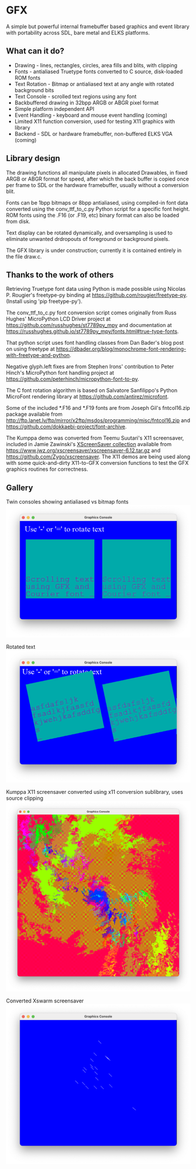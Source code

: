 # GFX

A simple but powerful internal framebuffer based graphics and event library with portability across SDL, bare metal and ELKS platforms.

## What can it do?

- Drawing - lines, rectangles, circles, area fills and blits, with clipping
- Fonts - antialiased Truetype fonts converted to C source, disk-loaded ROM fonts
- Text Rotation - Bitmap or antialiased text at any angle with rotated background bits
- Text Console - scrolled text regions using any font
- Backbuffered drawing in 32bpp ARGB or ABGR pixel format
- Simple platform independent API
- Event Handling - keyboard and mouse event handling (coming)
- Limited X11 function conversion, used for testing X11 graphics with library
- Backend - SDL or hardware framebuffer, non-buffered ELKS VGA (coming)

## Library design

The drawing functions all manipulate pixels in allocated Drawables, in fixed ARGB or ABGR format for speed, after which the back buffer is copied once per frame to SDL or the hardware framebuffer, usually without a conversion blit.

Fonts can be 1bpp bitmaps or 8bpp antialiased, using compiled-in font data converted using the conv_ttf_to_c.py Python script for a specific font height. ROM fonts using the .F16 (or .F19, etc) binary format can also be loaded from disk.

Text display can be rotated dynamically, and oversampling is used to eliminate unwanted drdropouts of foreground or background pixels.

The GFX library is under construction; currently it is contained entirely in the file draw.c.

## Thanks to the work of others

Retrieving Truetype font data using Python is made possible using Nicolas P. Rougier's freetype-py binding at https://github.com/rougier/freetype-py. (Install using 'pip freetype-py').

The conv_ttf_to_c.py font conversion script comes originally from Russ Hughes' MicroPython LCD Driver project at https://github.com/russhughes/st7789py_mpy and documentation at https://russhughes.github.io/st7789py_mpy/fonts.html#true-type-fonts.

That python script uses font handling classes from Dan Bader's blog post on using freetype at https://dbader.org/blog/monochrome-font-rendering-with-freetype-and-python.

Negative glyph.left fixes are from Stephen Irons' contribution to Peter Hinch's MicroPython font handling project at https://github.com/peterhinch/micropython-font-to-py.

The C font rotation algorithm is based on Salvatore Sanfilippo's Python MicroFont rendering library at https://github.com/antirez/microfont.

Some of the included *.F16 and *.F19 fonts are from Joseph Gil's fntcol16.zip package available from http://ftp.lanet.lv/ftp/mirror/x2ftp/msdos/programming/misc/fntcol16.zip and https://github.com/dokkaebi-project/font-archive.

The Kumppa demo was converted from Teemu Suutari's X11 screensaver, included in Jamie Zawinski's [XScreenSaver collection](https://www.jwz.org/xscreensaver/screenshots) available from  https://www.jwz.org/xscreensaver/xscreensaver-6.12.tar.gz and https://github.com/Zygo/xscreensaver. The X11 demos are being used along with some quick-and-dirty X11-to-GFX conversion functions to test the GFX graphics routines for correctness.

## Gallery

Twin consoles showing antialiased vs bitmap fonts
![1](https://github.com/ghaerr/gfx/blob/master/Screenshots/courier.png)

Rotated text
![1](https://github.com/ghaerr/gfx/blob/master/Screenshots/courier_rotated.png)

Kumppa X11 screensaver converted using x11 conversion sublibrary, uses source clipping
![1](https://github.com/ghaerr/gfx/blob/master/Screenshots/kumppa.png)

Converted Xswarm screensaver
![1](https://github.com/ghaerr/gfx/blob/master/Screenshots/swarm.png)
